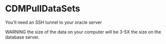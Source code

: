 # CDMPullDataSets


You'll need an SSH tunnel to your oracle server

WARNING the size of the data on your computer will be 3-5X the size on the database server. 